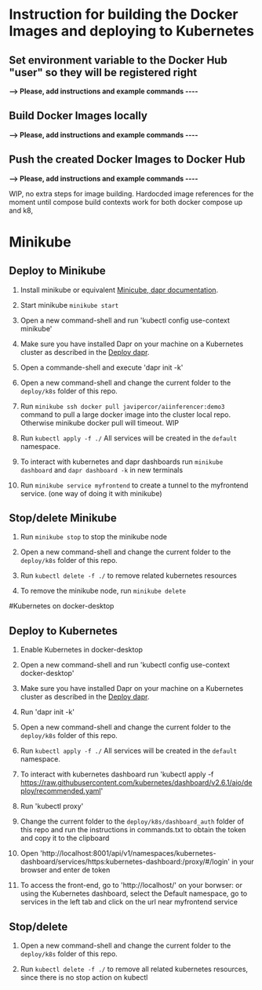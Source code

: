 # Instruction for building the Docker Images and deploying to Kubernetes
## Set environment variable to the Docker Hub "user" so they will be registered right
**--> Please, add instructions and example commands ----**
## Build Docker Images locally
**--> Please, add instructions and example commands ----**
## Push the created Docker Images to Docker Hub
**--> Please, add instructions and example commands ----**

WIP, no extra steps for image building. Hardocded image references for the moment until compose build contexts work for both docker compose up and k8,

# Minikube

## Deploy to Minikube 

1. Install minikube or equivalent [Minicube, dapr documentation](https://docs.dapr.io/operations/hosting/kubernetes/cluster/setup-minikube/).

2. Start minikube `minikube start`

3. Open a new command-shell and run 'kubectl config use-context minikube'

4. Make sure you have installed Dapr on your machine on a Kubernetes cluster as described in the [Deploy dapr](https://docs.dapr.io/operations/hosting/kubernetes/kubernetes-deploy/#install-with-dapr-cli).

5. Open a commande-shell and execute 'dapr init -k'

6. Open a new command-shell and change the current folder to the `deploy/k8s` folder of this repo.

7. Run `minikube ssh docker pull javipercor/aiinferencer:demo3` command to pull a large docker image into the cluster local repo. Otherwise minikube docker pull will timeout. WIP

8. Run `kubectl apply -f ./` All services will be created in the `default` namespace.

9. To interact with kubernetes and dapr dashboards run `minikube dashboard` and `dapr dashboard -k` in new terminals 

10. Run `minikube service myfrontend` to create a tunnel to the myfrontend service. (one way of doing it with minikube)

## Stop/delete Minikube

1. Run `minikube stop` to stop the minikube node

1. Open a new command-shell and change the current folder to the `deploy/k8s` folder of this repo.

1. Run `kubectl delete -f ./` to remove related kubernetes resources

1. To remove the minikube node, run `minikube delete`



#Kubernetes on docker-desktop

## Deploy to Kubernetes 

1. Enable Kubernetes in docker-desktop

2. Open a new command-shell and run 'kubectl config use-context docker-desktop'

3. Make sure you have installed Dapr on your machine on a Kubernetes cluster as described in the [Deploy dapr](https://docs.dapr.io/operations/hosting/kubernetes/kubernetes-deploy/#install-with-dapr-cli).

4. Run 'dapr init -k'

5. Open a new command-shell and change the current folder to the `deploy/k8s` folder of this repo.

6. Run `kubectl apply -f ./` All services will be created in the `default` namespace.

7. To interact with kubernetes dashboard run 'kubectl apply -f https://raw.githubusercontent.com/kubernetes/dashboard/v2.6.1/aio/deploy/recommended.yaml'

8. Run 'kubectl proxy'

9. Change the current folder to the `deploy/k8s/dashboard_auth` folder of this repo and run the instructions in commands.txt to obtain the token and copy it to the clipboard

10. Open 'http://localhost:8001/api/v1/namespaces/kubernetes-dashboard/services/https:kubernetes-dashboard:/proxy/#/login' in your browser and enter de token

11. To access the front-end, go to 'http://localhost/' on your borwser: or using the Kubernetes dashboard, select the Default namespace, go to services in the left tab and click on the url near myfrontend service

## Stop/delete 


1. Open a new command-shell and change the current folder to the `deploy/k8s` folder of this repo.

1. Run `kubectl delete -f ./` to remove all related kubernetes resources, since there is no stop action on kubectl


